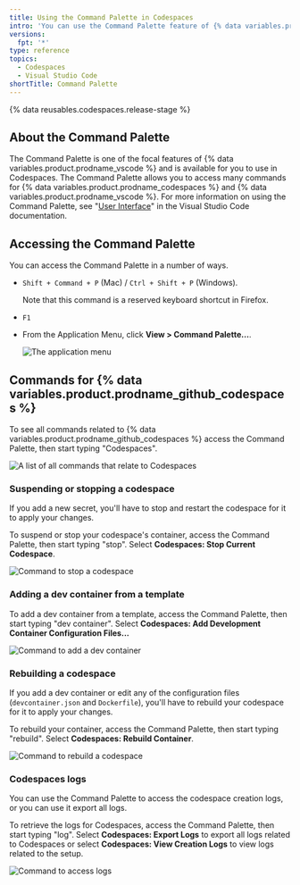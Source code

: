 ```yaml
---
title: Using the Command Palette in Codespaces
intro: 'You can use the Command Palette feature of {% data variables.product.prodname_vscode %} to access many commands in Codespaces.'
versions:
  fpt: '*'
type: reference
topics:
  - Codespaces
  - Visual Studio Code
shortTitle: Command Palette
---
```


{% data reusables.codespaces.release-stage %}

## About the Command Palette

The Command Palette is one of the focal features of {% data variables.product.prodname_vscode %} and is available for you to use in Codespaces. The Command Palette allows you to access many commands for {% data variables.product.prodname_codespaces %} and {% data variables.product.prodname_vscode %}. For more information on using the Command Palette, see "[User Interface](https://code.visualstudio.com/docs/getstarted/userinterface#_command-palette)" in the Visual Studio Code documentation.

## Accessing the Command Palette

You can access the Command Palette in a number of ways.

- `Shift + Command + P` (Mac) / `Ctrl + Shift + P` (Windows).

  Note that this command is a reserved keyboard shortcut in Firefox.
- `F1`
- From the Application Menu, click **View > Command Palette…**.

  ![The application menu](/assets/images/help/codespaces/codespaces-view-menu.png)

## Commands for {% data variables.product.prodname_github_codespaces %}

To see all commands related to {% data variables.product.prodname_github_codespaces %} access the Command Palette, then start typing "Codespaces".

![A list of all commands that relate to Codespaces](/assets/images/help/codespaces/codespaces-command-palette.png)

### Suspending or stopping a codespace

If you add a new secret, you'll have to stop and restart the codespace for it to apply your changes. 

To suspend or stop your codespace's container, access the Command Palette, then start typing "stop". Select **Codespaces: Stop Current Codespace**.

![Command to stop a codespace](/assets/images/help/codespaces/codespaces-stop.png)

### Adding a dev container from a template

To add a dev container from a template, access the Command Palette, then start typing "dev container". Select **Codespaces: Add Development Container Configuration Files...**

![Command to add a dev container](/assets/images/help/codespaces/add-prebuilt-container-command.png)

### Rebuilding a codespace

If you add a dev container or edit any of the configuration files (`devcontainer.json` and `Dockerfile`), you'll have to rebuild your codespace for it to apply your changes. 

To rebuild your container, access the Command Palette, then start typing "rebuild". Select **Codespaces: Rebuild Container**.

![Command to rebuild a codespace](/assets/images/help/codespaces/codespaces-rebuild.png)

### Codespaces logs

You can use the Command Palette to access the codespace creation logs, or you can use it export all logs. 

To retrieve the logs for Codespaces, access the Command Palette, then start typing "log". Select **Codespaces: Export Logs** to export all logs related to Codespaces or select **Codespaces: View Creation Logs** to view logs related to the setup.

![Command to access logs](/assets/images/help/codespaces/codespaces-logs.png)
